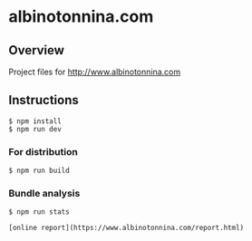 # albinotonnina.com


## Overview

Project files for <http://www.albinotonnina.com>

## Instructions

	$ npm install
	$ npm run dev
	
### For distribution
	
	$ npm run build

### Bundle analysis

	$ npm run stats

	[online report](https://www.albinotonnina.com/report.html)
